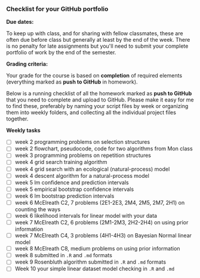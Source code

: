 ### Checklist for your GitHub portfolio



**Due dates:**

To keep up with class, and for sharing with fellow classmates, these are often due before class but generally at least by the end of the week. There is no penalty for late assignments but you'll need to submit your complete portfolio of work by the end of the semester.



**Grading criteria:**

Your grade for the course is based on **completion** of required elements (everything marked as **push to GitHub** in homework). 

Below is a running checklist of all the homework marked as **push to GitHub** that you need to complete and upload to GitHub. Please make it easy for me to find these, preferably by naming your script files by week or organizing them into weekly folders, and collecting all the individual project files together.



**Weekly tasks**

- [ ] week 2 programming problems on selection structures
- [ ] week 2 flowchart, pseudocode, code for two algorithms from Mon class
- [ ] week 3 programming problems on repetition structures
- [ ] week 4 grid search training algorithm
- [ ] week 4 grid search with an ecological (natural-process) model
- [ ] week 4 descent algorithm for a natural-process model
- [ ] week 5 lm confidence and prediction intervals
- [ ] week 5 empirical bootstrap confidence intervals
- [ ] week 6 lm bootstrap prediction intervals
- [ ] week 6 McElreath C2, 7 problems (2E1-2E3, 2M4, 2M5, 2M7, 2H1) on counting the ways
- [ ] week 6 likelihood intervals for linear model with your data
- [ ] week 7 McElreath C2, 6 problems (2M1-2M3, 2H2-2H4) on using prior information
- [ ] week 7 McElreath C4, 3 problems (4H1-4H3) on Bayesian Normal linear model
- [ ] week 8 McElreath C8, medium problems on using prior information
- [ ] week 8 submitted in `.R` and `.md` formats
- [ ] week 9 Rosenbluth algorithm submitted in `.R` and `.md` formats
- [ ] Week 10 your simple linear dataset model checking in `.R` and `.md`
